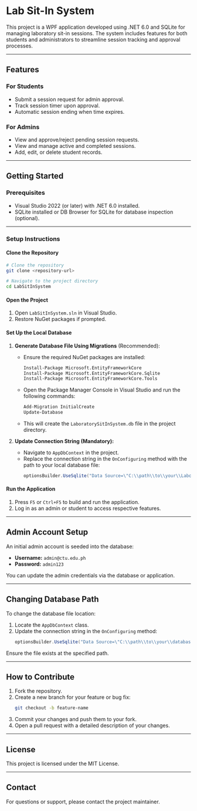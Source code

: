 # Lab Sit-In System

This project is a WPF application developed using .NET 6.0 and SQLite for managing laboratory sit-in sessions. The system includes features for both students and administrators to streamline session tracking and approval processes.

---

## **Features**

### **For Students**
- Submit a session request for admin approval.
- Track session timer upon approval.
- Automatic session ending when time expires.

### **For Admins**
- View and approve/reject pending session requests.
- View and manage active and completed sessions.
- Add, edit, or delete student records.

---

## **Getting Started**

### **Prerequisites**
- Visual Studio 2022 (or later) with .NET 6.0 installed.
- SQLite installed or DB Browser for SQLite for database inspection (optional).

---

### **Setup Instructions**

#### **Clone the Repository**
```bash
# Clone the repository
git clone <repository-url>

# Navigate to the project directory
cd LabSitInSystem
```

#### **Open the Project**
1. Open `LabSitInSystem.sln` in Visual Studio.
2. Restore NuGet packages if prompted.

#### **Set Up the Local Database**

1. **Generate Database File Using Migrations** (Recommended):
   - Ensure the required NuGet packages are installed:
     ```bash
     Install-Package Microsoft.EntityFrameworkCore
     Install-Package Microsoft.EntityFrameworkCore.Sqlite
     Install-Package Microsoft.EntityFrameworkCore.Tools
     ```
   - Open the Package Manager Console in Visual Studio and run the following commands:
     ```bash
     Add-Migration InitialCreate
     Update-Database
     ```
   - This will create the `LaboratorySitInSystem.db` file in the project directory.

2. **Update Connection String (Mandatory):**
   - Navigate to `AppDbContext` in the project.
   - Replace the connection string in the `OnConfiguring` method with the path to your local database file:
     ```csharp
     optionsBuilder.UseSqlite("Data Source=\"C:\\path\\to\\your\\LaboratorySitInSystem.db\"");
     ```

#### **Run the Application**
1. Press `F5` or `Ctrl+F5` to build and run the application.
2. Log in as an admin or student to access respective features.

---

## **Admin Account Setup**
An initial admin account is seeded into the database:
- **Username:** `admin@ctu.edu.ph`
- **Password:** `admin123`

You can update the admin credentials via the database or application.

---

## **Changing Database Path**
To change the database file location:
1. Locate the `AppDbContext` class.
2. Update the connection string in the `OnConfiguring` method:
   ```csharp
   optionsBuilder.UseSqlite("Data Source=\"C:\\path\\to\\your\\database.db\"");
   ```

Ensure the file exists at the specified path.

---

## **How to Contribute**
1. Fork the repository.
2. Create a new branch for your feature or bug fix:
   ```bash
   git checkout -b feature-name
   ```
3. Commit your changes and push them to your fork.
4. Open a pull request with a detailed description of your changes.

---

## **License**
This project is licensed under the MIT License.

---

## **Contact**
For questions or support, please contact the project maintainer.
